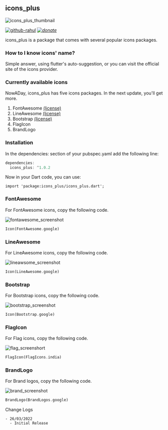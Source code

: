 ## icons_plus
![icons_plus_thumbnail](https://user-images.githubusercontent.com/82075108/160166166-d423fce5-1cf1-4032-954c-9c1805e5874a.svg)

[![github-rahul](https://user-images.githubusercontent.com/82075108/160167113-d49389cc-6455-4587-96a1-5e3358263ce0.svg)](https://www.github.com/imRahulChouhan) *[![donate](https://user-images.githubusercontent.com/82075108/160167116-d82b841d-2a18-4c3c-a7a5-ddda0b3bbca0.svg)](https://www.buymeacoffee.com/rahulchouhan)*

icons_plus is a package that comes with several popular icons packages.

### How to I know icons' name?

Simple answer, using flutter's auto-suggestion, or you can visit the official site of the icons provider.

### Currently available icons
NowADay, icons_plus has five icons packages. In the next update, you'll get more.
1. FontAwesome [(license)](https://github.com/imRahulChouhan/icons_plus/blob/main/licenses/fontawesome_license)
2. LineAwesome [(license)](https://github.com/imRahulChouhan/icons_plus/blob/main/licenses/lineawesome_license)
3. Bootstrap [(license)](https://github.com/imRahulChouhan/icons_plus/blob/main/licenses/bootstrap_license)
4. FlagIcon
5. BrandLogo

### Installation

In the dependencies: section of your pubspec.yaml add the following line:

```dart
dependencies:
  icons_plus: ^1.0.2
```

Now in your Dart code, you can use:

```
import 'package:icons_plus/icons_plus.dart';
```

### FontAwesome

For FontAwesome icons, copy the following code.

![fontawesome_screenshot](https://user-images.githubusercontent.com/82075108/160167120-0569ffd6-e0cd-427f-8eca-ca19b80bc409.svg)

```dart
Icon(FontAwesome.google)
```

### LineAwesome

For LineAwesome icons, copy the following code. 

![lineawsome_screenshot](https://user-images.githubusercontent.com/82075108/160167002-ade62309-b5e7-4407-94d9-c13060f7a44b.svg)

```dart
Icon(LineAwesome.google)
```

### Bootstrap

For Bootstrap icons, copy the following code. 

![bootstrap_screenshot](https://user-images.githubusercontent.com/82075108/160166483-a50b81b0-b68c-48fc-a216-417481fc34a4.svg)

```dart
Icon(Bootstrap.google)
```

### FlagIcon

For Flag icons, copy the following code.

![flag_screenshort](https://user-images.githubusercontent.com/82075108/160167108-b60c4163-385b-4d69-8c6d-8ef0d1184b22.svg)

```dart
FlagIcon(FlagIcons.india)
```

### BrandLogo

For Brand logos, copy the following code.

![brand_screenshot](https://user-images.githubusercontent.com/82075108/160167123-f3c2a60b-1ff2-40f5-a523-785f11c448c4.svg)

```dart
BrandLogo(BrandLogos.google)
```


Change Logs
```
- 26/03/2022
  - Initial Release
```
